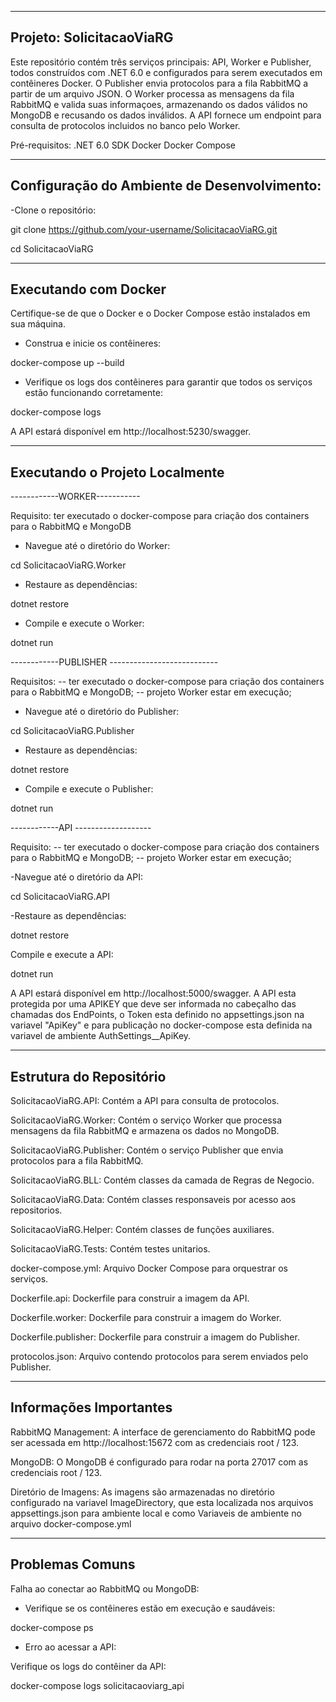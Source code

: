 -----------------------------------------
Projeto: SolicitacaoViaRG
-----------------------------------------

Este repositório contém três serviços principais: API, Worker e Publisher, todos construídos com .NET 6.0 e configurados para serem executados em contêineres Docker. 
O Publisher envia protocolos para a fila RabbitMQ a partir de um arquivo JSON.
O Worker processa as mensagens da fila RabbitMQ e valida suas informaçoes, armazenando os dados válidos no MongoDB e recusando os dados inválidos.
A API fornece um endpoint para consulta de protocolos incluidos no banco pelo Worker.

Pré-requisitos:
.NET 6.0 SDK
Docker
Docker Compose

--------------------------------------------
Configuração do Ambiente de Desenvolvimento:
--------------------------------------------

-Clone o repositório:

git clone https://github.com/your-username/SolicitacaoViaRG.git

cd SolicitacaoViaRG

------------------------------------------
Executando com Docker
------------------------------------------

Certifique-se de que o Docker e o Docker Compose estão instalados em sua máquina.

- Construa e inicie os contêineres:
  
docker-compose up --build

- Verifique os logs dos contêineres para garantir que todos os serviços estão funcionando corretamente:
  
docker-compose logs

A API estará disponível em http://localhost:5230/swagger.

-------------------------------
Executando o Projeto Localmente
-------------------------------


------------WORKER-----------

Requisito: ter executado o docker-compose para criação dos containers para o RabbitMQ e MongoDB

- Navegue até o diretório do Worker:

cd SolicitacaoViaRG.Worker

- Restaure as dependências:
  
dotnet restore

- Compile e execute o Worker:
  
dotnet run

------------PUBLISHER ---------------------------

Requisitos: 
-- ter executado o docker-compose para criação dos containers para o RabbitMQ e MongoDB;
-- projeto Worker estar em execução;

- Navegue até o diretório do Publisher:
  
cd SolicitacaoViaRG.Publisher

- Restaure as dependências:
  
dotnet restore

- Compile e execute o Publisher:
  
dotnet run

------------API -------------------

Requisito: 
-- ter executado o docker-compose para criação dos containers para o RabbitMQ e MongoDB;
-- projeto Worker estar em execução;

-Navegue até o diretório da API:

cd SolicitacaoViaRG.API

-Restaure as dependências:

dotnet restore

Compile e execute a API:

dotnet run

A API estará disponível em http://localhost:5000/swagger.
A API esta protegida por uma APIKEY que deve ser informada no cabeçalho das chamadas dos EndPoints, o Token esta definido no appsettings.json na variavel "ApiKey" 
e para publicação no docker-compose esta definida na variavel de ambiente AuthSettings__ApiKey.

------------------------------------------------------------
Estrutura do Repositório
------------------------------------------------------------

SolicitacaoViaRG.API: Contém a API para consulta de protocolos.

SolicitacaoViaRG.Worker: Contém o serviço Worker que processa mensagens da fila RabbitMQ e armazena os dados no MongoDB.

SolicitacaoViaRG.Publisher: Contém o serviço Publisher que envia protocolos para a fila RabbitMQ.

SolicitacaoViaRG.BLL: Contém classes da camada de Regras de Negocio.

SolicitacaoViaRG.Data: Contém classes responsaveis por acesso aos repositorios.

SolicitacaoViaRG.Helper: Contém classes de funções auxiliares.

SolicitacaoViaRG.Tests: Contém testes unitarios.

docker-compose.yml: Arquivo Docker Compose para orquestrar os serviços.

Dockerfile.api: Dockerfile para construir a imagem da API.

Dockerfile.worker: Dockerfile para construir a imagem do Worker.

Dockerfile.publisher: Dockerfile para construir a imagem do Publisher.

protocolos.json: Arquivo contendo protocolos para serem enviados pelo Publisher.


------------------------------------------------------------
Informações Importantes
------------------------------------------------------------

RabbitMQ Management: A interface de gerenciamento do RabbitMQ pode ser acessada em http://localhost:15672 com as credenciais root / 123.

MongoDB: O MongoDB é configurado para rodar na porta 27017 com as credenciais root / 123.

Diretório de Imagens: As imagens são armazenadas no diretório configurado na variavel ImageDirectory, que esta localizada nos arquivos appsettings.json para ambiente local e como Variaveis de ambiente no arquivo docker-compose.yml

---------------------------------
Problemas Comuns
---------------------------------

Falha ao conectar ao RabbitMQ ou MongoDB:

- Verifique se os contêineres estão em execução e saudáveis:
  
docker-compose ps

- Erro ao acessar a API:
 
Verifique os logs do contêiner da API:

docker-compose logs solicitacaoviarg_api



